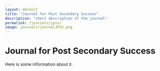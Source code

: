 ```yaml
---
layout: default
title: "Journal for Post Secondary Success"
description: "short description of the journal"
permalink: /journals/jpss/
image: journals/journalJPSS.png
---
```


# Journal for Post Secondary Success

Here is some information about it.